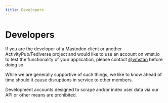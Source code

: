 ```yaml
---
title: Developers
---
```


# Developers

If you are the developer of a Mastodon client or another ActivityPub/Fediverse project and would like to use an account on vmst.io to test the functionality of your application, please contact [@vmstan](https://vmst.io/@vmstan) before doing so.

While we are generally supportive of such things, we like to know ahead of time should it cause disruptions in service to other members.

Development accounts designed to scrape and/or index user data via our API or other means are prohibited.
